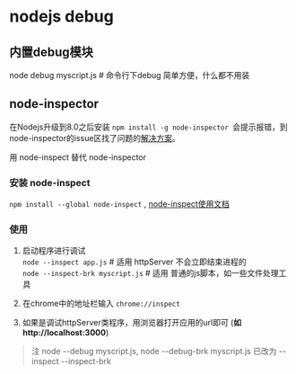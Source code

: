 nodejs debug
===

内置debug模块
---
node debug myscript.js # 命令行下debug 简单方便，什么都不用装

node-inspector
---
在Nodejs升级到8.0之后安装  `npm install -g node-inspector `会提示报错，到node-inspector的issue区找了问题的[解决方案](https://github.com/node-inspector/node-inspector/issues/1013)。

用 node-inspect 替代 node-inspector

### 安装 node-inspect

`npm install --global node-inspect` , [node-inspect使用文档](https://nodejs.org/api/debugger.html)

### 使用

1. 启动程序进行调试  
    `node --inspect app.js` # 适用 httpServer 不会立即结束进程的  
    `node --inspect-brk myscript.js` # 适用 普通的js脚本，如一些文件处理工具

2. 在chrome中的地址栏输入 `chrome://inspect`

3. 如果是调试httpServer类程序，用浏览器打开应用的url即可 (**如 http://localhost:3000**)

> 注 node --debug myscript.js, node --debug-brk myscript.js 已改为 --inspect  --inspect-brk
